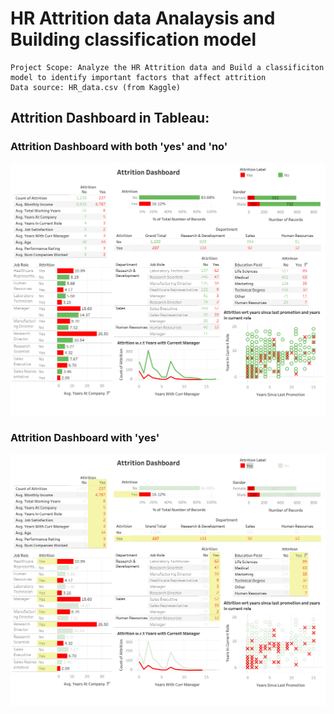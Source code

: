 # HR Attrition data Analaysis and Building classification model

    Project Scope: Analyze the HR Attrition data and Build a classificiton model to identify important factors that affect attrition
    Data source: HR_data.csv (from Kaggle)

## Attrition Dashboard in Tableau:

### Attrition Dashboard with both 'yes' and 'no'
![](Dashboard_2.png)

### Attrition Dashboard with 'yes'
![](Dashboard_2.1.png)
